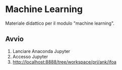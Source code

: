 Machine Learning
================


Materiale didattico per il modulo "machine learning".

Avvio
-----
1. Lanciare Anaconda Jupyter
2. Accesso Jupyter
3. <http://localhost:8888/tree/workspace/prj/ank/ifoa>